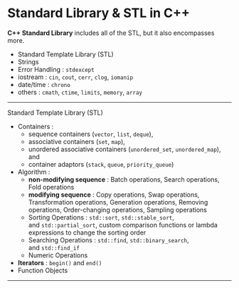 # Standard Library & STL in C++

**C++ Standard Library** includes all of the STL, but it also encompasses more.
- Standard Template Library (STL) 
- Strings
- Error Handling : `stdexcept`
- iostream : `cin`, `cout`, `cerr`, `clog`, `iomanip`
- date/time : `chrono`
- others : `cmath`, `ctime`, `limits`, `memory`, `array`

---
Standard Template Library (STL)
- Containers : 
	- sequence containers (`vector`, `list`, `deque`), 
	- associative containers (`set`, `map`), 
	- unordered associative containers (`unordered_set`, `unordered_map`), and 
	- container adaptors (`stack`, `queue`, `priority_queue`)
- Algorithm : 
	- **non-modifying sequence** : Batch operations, Search operations, Fold operations
	- **modifying sequence** : Copy operations, Swap operations, Transformation operations, Generation operations, Removing operations, Order-changing operations, Sampling operations
	- Sorting Operations : `std::sort`, `std::stable_sort`, and `std::partial_sort`, custom comparison functions or lambda expressions to change the sorting order
	- Searching Operations : `std::find`, `std::binary_search`, and `std::find_if`
	- Numeric Operations
- **Iterators** : `begin()` and `end()`
- Function Objects

---